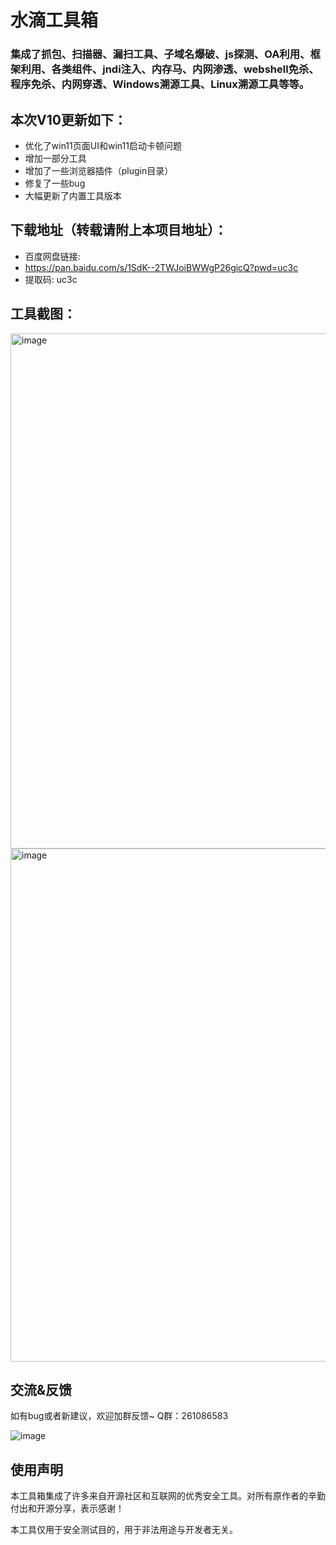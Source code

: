# 水滴工具箱

### 集成了抓包、扫描器、漏扫工具、子域名爆破、js探测、OA利用、框架利用、各类组件、jndi注入、内存马、内网渗透、webshell免杀、程序免杀、内网穿透、Windows溯源工具、Linux溯源工具等等。




## 本次V10更新如下：
- 优化了win11页面UI和win11启动卡顿问题
- 增加一部分工具
- 增加了一些浏览器插件（plugin目录）
- 修复了一些bug
- 大幅更新了内置工具版本


## 下载地址（转载请附上本项目地址）：

- 百度网盘链接: 
- https://pan.baidu.com/s/1SdK--2TWJoiBWWgP26gicQ?pwd=uc3c 
- 提取码: uc3c

## 工具截图：
<img width="727" height="824" alt="image" src="https://github.com/user-attachments/assets/8d544f56-d9de-46fa-88ab-0f2fc80bbe3c" />
<img width="724" height="821" alt="image" src="https://github.com/user-attachments/assets/ef3e78f0-fa9e-46c1-8ec9-aa19cf0b3397" />



## 交流&反馈
如有bug或者新建议，欢迎加群反馈~
Q群：261086583

![image](https://github.com/user-attachments/assets/eb68c84f-a1bd-454c-aba9-89857878a304)



## 使用声明
本工具箱集成了许多来自开源社区和互联网的优秀安全工具。对所有原作者的辛勤付出和开源分享，表示感谢！

本工具仅用于安全测试目的，用于非法用途与开发者无关。



